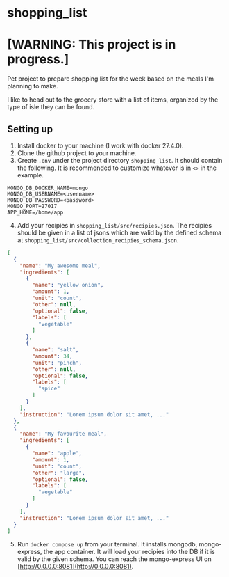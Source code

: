 # shopping_list

# [WARNING: This project is in progress.]

Pet project to prepare shopping list for the week based on the meals
I'm planning to make.

I like to head out to the grocery store with a list of items, organized by 
the type of isle they can be found.


## Setting up

1. Install docker to your machine (I work with docker 27.4.0). 
2. Clone the github project to your machine. 
3. Create `.env` under the project directory `shopping_list`. It should contain the following. 
It is recommended to customize whatever is in `<>` in the example.

```
MONGO_DB_DOCKER_NAME=mongo
MONGO_DB_USERNAME=<username>
MONGO_DB_PASSWORD=<password>
MONGO_PORT=27017
APP_HOME=/home/app
```

4. Add your recipies in `shopping_list/src/recipies.json`. The recipies should be given in a list of jsons which are
valid by the defined schema at `shopping_list/src/collection_recipies_schema.json`. 

```json
[
  {
    "name": "My awesome meal",
    "ingredients": [
      {
        "name": "yellow onion",
        "amount": 1,
        "unit": "count",
        "other": null,
        "optional": false,
        "labels": [
          "vegetable"
        ]
      },
      {
        "name": "salt",
        "amount": 34,
        "unit": "pinch",
        "other": null,
        "optional": false,
        "labels": [
          "spice"
        ]
      }
    ], 
    "instruction": "Lorem ipsum dolor sit amet, ..."
  },
  {
    "name": "My favourite meal",
    "ingredients": [
      {
        "name": "apple",
        "amount": 1,
        "unit": "count",
        "other": "large",
        "optional": false,
        "labels": [
          "vegetable"
        ]
      }
    ], 
    "instruction": "Lorem ipsum dolor sit amet, ..."
  }
]

```

5. Run `docker compose up` from your terminal. It installs mongodb, mongo-express, the app container. 
It will load your recipies into the DB if it is valid by the given schema. You can reach the mongo-express UI on [http://0.0.0.0:8081](http://0.0.0.0:8081).
